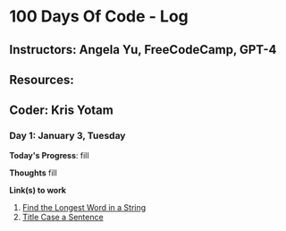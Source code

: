 # 100 Days Of Code - Log
## Instructors: Angela Yu, FreeCodeCamp, GPT-4
## Resources: 
## Coder: Kris Yotam

### Day 1: January 3, Tuesday

**Today's Progress**: fill

**Thoughts** fill

**Link(s) to work**
1. [Find the Longest Word in a String](https://www.freecodecamp.com/challenges/find-the-longest-word-in-a-string)
2. [Title Case a Sentence](https://www.freecodecamp.com/challenges/title-case-a-sentence)
